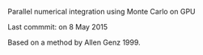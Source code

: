 Parallel numerical integration using Monte Carlo on GPU

Last commmit: on 8 May 2015

Based on a method by Allen Genz 1999.
